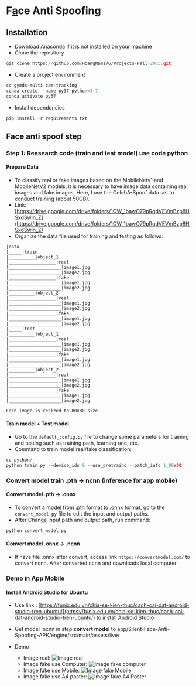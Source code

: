 # F[a](https://github.com/anlab-ai/face-anti-spoofing)ce Anti Spoofing

## Installation

- Download [Anaconda](https://www.anaconda.com/products/individual) if it is not installed on your machine
- Clone the repository

```python
git clone https://github.com/HoangNam176/Projects-Fall-2023.git
```

- Create a project environment

```python
cd gymdx-multi-cam-tracking
conda create --name py37 python=3.7
conda activate py37
```

- Install dependencies

```python
pip install -r requirements.txt
```

## Face anti spoof step

### Step 1: Reasearch code (train and test model) use code python

#### Prepare Data

- To classify real or fake images based on the MobileNetv1 and MobileNetV2 models, it is necessary to have image data containing real images and fake images. Here, I use the CelebA-Spoof data set to conduct training (about 50GB).
- Link: [https://drive.google.com/drive/folders/1OW_1bawO79pRqdVEVmBzp8HSxdSwln_Z](https://drive.google.com/drive/folders/1OW_1bawO79pRqdVEVmBzp8HSxdSwln_Z)
- Organize the data file used for training and testing as follows:

```text
|data
|_____|train
|__________|object_1
|__________________|real
|____________________|image1.jpg
|____________________|image2.jpg
|__________________|fake
|____________________|image1.jpg
|____________________|image2.jpg
|__________|object_2
|__________________|real
|____________________|image1.jpg
|____________________|image2.jpg
|__________________|fake
|____________________|image1.jpg
|____________________|image2.jpg
|_____|test
|__________|object_1
|__________________|real
|____________________|image1.jpg
|____________________|image2.jpg
|__________________|fake
|____________________|image1.jpg
|____________________|image2.jpg
|__________|object_2
|__________________|real
|____________________|image1.jpg
|____________________|image2.jpg
|__________________|fake
|____________________|image1.jpg
|____________________|image2.jpg

Each image is resized to 80x80 size
```

#### Train model + Test model

- Go to the ``default_config.py`` file to change some parameters for training and testing such as training path, learning rate, etc.
- Command to train model real/fake classification:

```python
cd python/
python train.py --device_ids 0 --use_pretraind --patch_info 1_80x80
```

### Convert model train .pth -> ncnn (inference for app mobile)

#### Convert model .pth -> .onnx

- To convert a model from .pth format to .onnx format, go to the ``convert_model.py`` file to edit the input and output paths.
- After Change input path and output path, run command:

```python
python convert_model.py
```

#### Convert model .onnx -> .ncnn

- If have file .onnx after convert, access link ``https://convertmodel.com/`` to convert ncnn. After converted ncnn and downloads local computer

### Demo in App Mobile

#### Install Android Studio for Ubuntu

- Use link : [https://funix.edu.vn/chia-se-kien-thuc/cach-cai-dat-android-studio-tren-ubuntu/](https://funix.edu.vn/chia-se-kien-thuc/cach-cai-dat-android-studio-tren-ubuntu/) to install Android Studio
- Get model .ncnn in step **convert model** to app/Silent-Face-Anti-Spoofing-APK/engine/src/main/assets/live/
- Demo

  - Image real: ![Image real](https://i.imgur.com/NekVSCI.jpeg)
  - Image fake use Computer: ![Image fake computer](https://i.imgur.com/74sTuDk.jpeg)
  - Image fake use Mobile: ![Image fake Mobile](https://i.imgur.com/KxeQfmA.jpeg)
  - Image fake use A4 poster: ![Image fake A4 Poster](https://i.imgur.com/yS0eFl6.jpeg)
